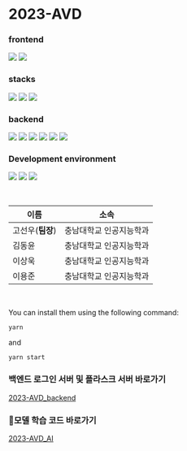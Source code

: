 # 2023-AVD

### frontend
<img src="https://img.shields.io/badge/react native-61DAFB?style=for-the-badge&logo=react&logoColor=white"> <img src="https://img.shields.io/badge/javascript-F7DF1E?style=for-the-badge&logo=javascript&logoColor=white">

### stacks
<img src="https://img.shields.io/badge/expo-000020?style=for-the-badge&logo=expo&logoColor=white"> <img src="https://img.shields.io/badge/tensorflow-FF6F00?style=for-the-badge&logo=tensorflow&logoColor=white"> <img src="https://img.shields.io/badge/babel-F9DC3E?style=for-the-badge&logo=babel&logoColor=white">

### backend
<img src="https://img.shields.io/badge/node.js-339933?style=for-the-badge&logo=nodedotjs&logoColor=white"> <img src="https://img.shields.io/badge/express-000000?style=for-the-badge&logo=express&logoColor=white"> <img src="https://img.shields.io/badge/amazon ec2-FF9900?style=for-the-badge&logo=amazonec2&logoColor=white"> <img src="https://img.shields.io/badge/docker-2496ED?style=for-the-badge&logo=docker&logoColor=white"> <img src="https://img.shields.io/badge/python-3776AB?style=for-the-badge&logo=python&logoColor=white"> <img src="https://img.shields.io/badge/flask-000000?style=for-the-badge&logo=flask&logoColor=white">

### Development environment
<img src="https://img.shields.io/badge/visualstudio-007ACC?style=for-the-badge&logo=visualstudio&logoColor=white"> <img src="https://img.shields.io/badge/ubuntu-E95420?style=for-the-badge&logo=ubuntu&logoColor=white"> <img src="https://img.shields.io/badge/macos-000000?style=for-the-badge&logo=macos&logoColor=white">

<br/>  

| 이름 | 소속 |
| --- | --- |
| 고선우(<b>팀장</b>) | 충남대학교 인공지능학과 | 
| 김동윤 | 충남대학교 인공지능학과 | 
| 이상욱 | 충남대학교 인공지능학과 | 
| 이용준 | 충남대학교 인공지능학과 |
<br/>  

You can install them using the following command:
```
yarn
```
and 
```
yarn start
```

### 백엔드 로그인 서버 및 플라스크 서버 바로가기 
<a href="https://github.com/Kosw/2023-AVD_backend">2023-AVD_backend<a>

### 모델 학습 코드 바로가기 
<a href="https://github.com/Kosw/2023-AVD_AI">2023-AVD_AI<a>
